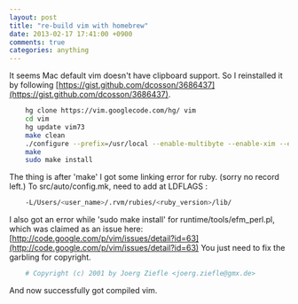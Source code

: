 ```yaml
---
layout: post
title: "re-build vim with homebrew"
date: 2013-02-17 17:41:00 +0900
comments: true
categories: anything
---
```


It seems Mac default vim doesn't have clipboard support.
So I reinstalled it by following [https://gist.github.com/dcosson/3686437](https://gist.github.com/dcosson/3686437).

<!-- more -->

``` sh
    hg clone https://vim.googlecode.com/hg/ vim
    cd vim
    hg update vim73
    make clean
    ./configure --prefix=/usr/local --enable-multibyte --enable-xim --enable-fontset --enable-rubyinterp --enable-perlinterp --enable-pythoninterp --with-features=huge --disable-selinux
    make
    sudo make install
```

The thing is after 'make' I got some linking error for ruby. (sorry no record left.)
To src/auto/config.mk, need to add at LDFLAGS : 

``` sh
    -L/Users/<user_name>/.rvm/rubies/<ruby_version>/lib/
```

I also got an error while 'sudo make install' for runtime/tools/efm_perl.pl, which was claimed as an issue here:
[http://code.google.com/p/vim/issues/detail?id=63](http://code.google.com/p/vim/issues/detail?id=63)
You just need to fix the garbling for copyright.

``` sh
    # Copyright (c) 2001 by Joerg Ziefle <joerg.ziefle@gmx.de>
```

And now successfully got compiled vim.

